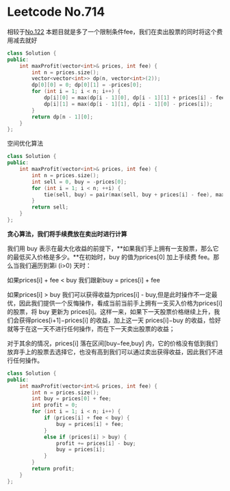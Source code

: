 # Leetcode No.714

相较于[No.122](https://leetcode-cn.com/problems/best-time-to-buy-and-sell-stock-ii/) 本题目就是多了一个限制条件fee，我们在卖出股票的同时将这个费用减去就好

```c++
class Solution {
public:
    int maxProfit(vector<int>& prices, int fee) {
        int n = prices.size();
        vector<vector<int>> dp(n, vector<int>(2));
        dp[0][0] = 0; dp[0][1] = -prices[0];
        for (int i = 1; i < n; i++) {
            dp[i][0] = max(dp[i - 1][0], dp[i - 1][1] + prices[i] - fee);
            dp[i][1] = max(dp[i - 1][1], dp[i - 1][0] - prices[i]);
        }
        return dp[n - 1][0];
    }
};
```

空间优化算法

```c++
class Solution {
public:
    int maxProfit(vector<int>& prices, int fee) {
        int n = prices.size();
        int sell = 0, buy = -prices[0];
        for (int i = 1; i < n; ++i) {
            tie(sell, buy) = pair(max(sell, buy + prices[i] - fee), max(buy, sell - prices[i]));
        }
        return sell;
    }
};
```

**贪心算法，我们将手续费放在卖出时进行计算**

我们用 buy 表示在最大化收益的前提下，**如果我们手上拥有一支股票，那么它的最低买入价格是多少。**在初始时，buy 的值为prices[0] 加上手续费 fee。那么当我们遍历到第i (i>0) 天时：

如果prices[i] + fee < buy 我们跟新buy = prices[i] + fee

如果prices[i] > buy 我们可以获得收益为prices[i] - buy,但是此时操作不一定最优，因此我们提供一个反悔操作，看成当前当前手上拥有一支买入价格为prices[i] 的股票，将 buy 更新为 prices[i]。这样一来，如果下一天股票价格继续上升，我们会获得prices[i+1]−prices[i] 的收益，加上这一天 prices[i]−buy 的收益，恰好就等于在这一天不进行任何操作，而在下一天卖出股票的收益；

对于其余的情况，prices[i] 落在区间\[buy−fee,buy] 内，它的价格没有低到我们放弃手上的股票去选择它，也没有高到我们可以通过卖出获得收益，因此我们不进行任何操作。

```c++
class Solution {
public:
    int maxProfit(vector<int>& prices, int fee) {
        int n = prices.size();
        int buy = prices[0] + fee;
        int profit = 0;
        for (int i = 1; i < n; i++) {
            if (prices[i] + fee < buy) {
                buy = prices[i] + fee;
            }
            else if (prices[i] > buy) {
                profit += prices[i] - buy;
                buy = prices[i];
            }
        }
        return profit;
    }
};
```

